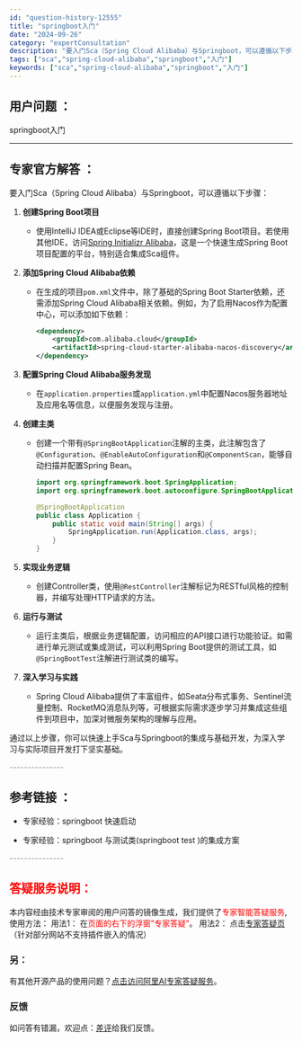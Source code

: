 ```yaml
---
id: "question-history-12555"
title: "springboot入门"
date: "2024-09-26"
category: "expertConsultation"
description: "要入门Sca（Spring Cloud Alibaba）与Springboot，可以遵循以下步骤：1. **创建Spring Boot项目**   - 使用IntelliJ IDEA或Eclipse等IDE时，直接创建Spring Boot项目。若使用其他IDE，访问[Spring Initiali"
tags: ["sca","spring-cloud-alibaba","springboot","入门"]
keywords: ["sca","spring-cloud-alibaba","springboot","入门"]
---
```


## 用户问题 ： 
 springboot入门  

---------------
## 专家官方解答 ：

要入门Sca（Spring Cloud Alibaba）与Springboot，可以遵循以下步骤：

1. **创建Spring Boot项目**
   - 使用IntelliJ IDEA或Eclipse等IDE时，直接创建Spring Boot项目。若使用其他IDE，访问[Spring Initializr Alibaba](https://start.aliyun.com)，这是一个快速生成Spring Boot项目配置的平台，特别适合集成Sca组件。

2. **添加Spring Cloud Alibaba依赖**
   - 在生成的项目`pom.xml`文件中，除了基础的Spring Boot Starter依赖，还需添加Spring Cloud Alibaba相关依赖。例如，为了启用Nacos作为配置中心，可以添加如下依赖：
     ```xml
     <dependency>
         <groupId>com.alibaba.cloud</groupId>
         <artifactId>spring-cloud-starter-alibaba-nacos-discovery</artifactId>
     </dependency>
     ```

3. **配置Spring Cloud Alibaba服务发现**
   - 在`application.properties`或`application.yml`中配置Nacos服务器地址及应用名等信息，以便服务发现与注册。

4. **创建主类**
   - 创建一个带有`@SpringBootApplication`注解的主类，此注解包含了`@Configuration`、`@EnableAutoConfiguration`和`@ComponentScan`，能够自动扫描并配置Spring Bean。
     ```java
     import org.springframework.boot.SpringApplication;
     import org.springframework.boot.autoconfigure.SpringBootApplication;
     
     @SpringBootApplication
     public class Application {
         public static void main(String[] args) {
             SpringApplication.run(Application.class, args);
         }
     }
     ```

5. **实现业务逻辑**
   - 创建Controller类，使用`@RestController`注解标记为RESTful风格的控制器，并编写处理HTTP请求的方法。

6. **运行与测试**
   - 运行主类后，根据业务逻辑配置，访问相应的API接口进行功能验证。如需进行单元测试或集成测试，可以利用Spring Boot提供的测试工具，如`@SpringBootTest`注解进行测试类的编写。

7. **深入学习与实践**
   - Spring Cloud Alibaba提供了丰富组件，如Seata分布式事务、Sentinel流量控制、RocketMQ消息队列等，可根据实际需求逐步学习并集成这些组件到项目中，加深对微服务架构的理解与应用。

通过以上步骤，你可以快速上手Sca与Springboot的集成与基础开发，为深入学习与实际项目开发打下坚实基础。


<font color="#949494">---------------</font> 


## 参考链接 ：

* 专家经验：springboot 快速启动 
 
 * 专家经验：springboot 与测试类(springboot test )的集成方案 


 <font color="#949494">---------------</font> 
 


## <font color="#FF0000">答疑服务说明：</font> 

本内容经由技术专家审阅的用户问答的镜像生成，我们提供了<font color="#FF0000">专家智能答疑服务</font>,使用方法：
用法1： 在<font color="#FF0000">页面的右下的浮窗”专家答疑“</font>。
用法2： 点击[专家答疑页](https://answer.opensource.alibaba.com/docs/intro)（针对部分网站不支持插件嵌入的情况）
### 另：


有其他开源产品的使用问题？[点击访问阿里AI专家答疑服务](https://answer.opensource.alibaba.com/docs/intro)。
### 反馈
如问答有错漏，欢迎点：[差评](https://ai.nacos.io/user/feedbackByEnhancerGradePOJOID?enhancerGradePOJOId=12648)给我们反馈。

